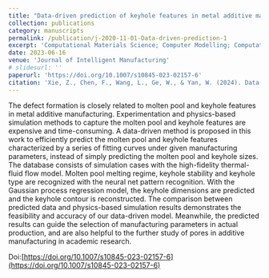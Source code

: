 ```yaml
---
title: "Data-driven prediction of keyhole features in metal additive manufacturing based on physics-based simulation"
collection: publications
category: manuscripts
permalink: /publication/j-2020-11-01-Data-driven-prediction-1
excerpt: 'Computational Materials Science; Computer Modelling; Computational Science and Engineering; Data-driven Science; Modeling and Theory Building Machining; Laser Material Processing'
date: 2023-06-16
venue: 'Journal of Intelligent Manufacturing'
# slidesurl: ''
paperurl: 'https://doi.org/10.1007/s10845-023-02157-6'
citation: 'Xie, Z., Chen, F., Wang, L., Ge, W., & Yan, W. (2024). Data-driven prediction of keyhole features in metal additive manufacturing based on physics-based simulation. Journal of Intelligent Manufacturing, 35(5), 2313-2326.'
---
```


The defect formation is closely related to molten pool and keyhole features in metal additive manufacturing. Experimentation and physics-based simulation methods to capture the molten pool and keyhole features are expensive and time-consuming. A data-driven method is proposed in this work to efficiently predict the molten pool and keyhole features characterized by a series of fitting curves under given manufacturing parameters, instead of simply predicting the molten pool and keyhole sizes. The database consists of simulation cases with the high-fidelity thermal-fluid flow model. Molten pool melting regime, keyhole stability and keyhole type are recognized with the neural net pattern recognition. With the Gaussian process regression model, the keyhole dimensions are predicted and the keyhole contour is reconstructed. The comparison between predicted data and physics-based simulation results demonstrates the feasibility and accuracy of our data-driven model. Meanwhile, the predicted results can guide the selection of manufacturing parameters in actual production, and are also helpful to the further study of pores in additive manufacturing in academic research.

Doi:[https://doi.org/10.1007/s10845-023-02157-6](https://doi.org/10.1007/s10845-023-02157-6)
